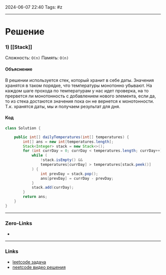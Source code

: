 2024-06-07 22:40
Tags: #z

___
# Решение
### 1) [[Stack]]
Сложность: `O(n)`
Память: `O(n)`
#### Объяснение
В решении используется стек, который хранит в себе даты. Значения хранятся в таком порядке, что температуры монотонно убывают. На каждом шаге прохода по температурам у нас идет проверка, на то прервется ли монотонность с добавлением нового элемента, если да, то из стека достаются значения пока он не вернется к монотонности. Т.к. хранятся даты, мы и получаем результат для дня.
#### Код
```java
class Solution {

    public int[] dailyTemperatures(int[] temperatures) {
        int[] ans = new int[temperatures.length];
        Stack<Integer> stack = new Stack<>();
        for (int currDay = 0; currDay < temperatures.length; currDay++) {
            while (
                !stack.isEmpty() &&
                temperatures[currDay] > temperatures[stack.peek()]
            ) {
                int prevDay = stack.pop();
                ans[prevDay] = currDay - prevDay;
            }
            stack.add(currDay);
        }
        return ans;
    }
}

```

___
### Zero-Links
- 

___
### Links
- [leetcode задача](https://leetcode.com/problems/daily-temperatures/description/)
- [neetcode видео решения](https://www.youtube.com/watch?v=cTBiBSnjO3c)